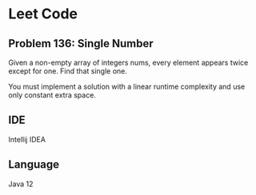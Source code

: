 # Leet Code
## Problem 136: Single Number

Given a non-empty array of integers nums, every element appears twice except for one. Find that single one.

You must implement a solution with a linear runtime complexity and use only constant extra space.

## IDE
Intellij IDEA

## Language
Java 12

